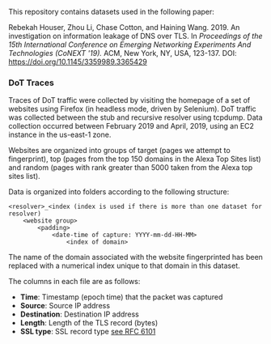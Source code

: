 This repository contains datasets used in the following paper:

Rebekah Houser, Zhou Li, Chase Cotton, and Haining Wang. 2019. An investigation on information leakage of DNS over TLS. In *Proceedings of the 15th International Conference on Emerging Networking Experiments And Technologies (CoNEXT '19).* ACM, New York, NY, USA, 123-137. DOI: https://doi.org/10.1145/3359989.3365429



### DoT Traces

Traces of DoT traffic were collected by visiting the homepage of a set of websites using Firefox (in headless mode, driven by Selenium). DoT traffic was collected between the stub and recursive resolver using tcpdump. Data collection occurred between February 2019 and April, 2019, using an EC2 instance in the us-east-1 zone.

Websites are organized into groups of target (pages we attempt to fingerprint), top (pages from the top 150 domains in the Alexa Top Sites list) and random (pages with rank greater than 5000 taken from the Alexa top sites list).

Data is organized into folders according to the following structure:

	<resolver>_<index (index is used if there is more than one dataset for resolver)
		<website group>
			<padding>
				<date-time of capture: YYYY-mm-dd-HH-MM>
					<index of domain>


The name of the domain associated with the website fingerprinted has been replaced with a numerical index unique to that domain in this dataset.

The columns in each file are as follows:

- **Time**: Timestamp (epoch time) that the packet was captured
- **Source**: Source IP address
- **Destination**: Destination IP address
- **Length**: Length of the TLS record (bytes)
- **SSL type**: SSL record type [see RFC 6101](https://tools.ietf.org/html/rfc6101)
